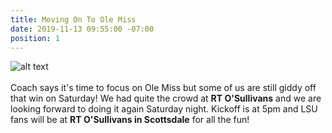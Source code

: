 ```yaml
---
title: Moving On To Ole Miss
date: 2019-11-13 09:55:00 -07:00
position: 1
---
```


![alt text](https://lsu-phoenix-alumni.github.io/assets/img/OleMissWatchParty.png)  
<br>
Coach says it's time to focus on Ole Miss but some of us are still giddy off that win on Saturday! We had quite the crowd at **RT O'Sullivans** and we are looking forward to doing it again Saturday night. Kickoff is at 5pm and LSU fans will be at **RT O'Sullivans in Scottsdale** for all the fun!